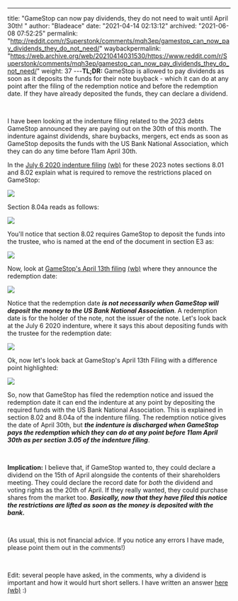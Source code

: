 ---
title: "GameStop can now pay dividends, they do not need to wait until April 30th! "
author: "Bladeace"
date: "2021-04-14 02:13:12"
archived: "2021-06-08 07:52:25"
permalink: "http://reddit.com/r/Superstonk/comments/mqh3ep/gamestop_can_now_pay_dividends_they_do_not_need/"
waybackpermalink: "https://web.archive.org/web/20210414031530/https://www.reddit.com/r/Superstonk/comments/mqh3ep/gamestop_can_now_pay_dividends_they_do_not_need/"
weight: 37
---**TL;DR:** GameStop is allowed to pay dividends as soon as it deposits the funds for their note buyback - which it can do at any point after the filing of the redemption notice and before the redemption date. If they have already deposited the funds, they can declare a dividend.


​


I have been looking at the indenture filing related to the 2023 debts GameStop announced they are paying out on the 30th of this month. The indenture against dividends, share buybacks, mergers, ect ends as soon as GameStop deposits the funds with the US Bank National Association, which they can do any time before 11am April 30th.


In the [July 6 2020 indenture filing](https://www.sec.gov/Archives/edgar/data/1326380/000119312520187950/d28310dex41.htm?fbclid=IwAR1xG3hO5qLQuB9Zg-EX5tt8JJ8eq9Kt3hgWb7MMrRb8BQew6_36eRQ1A-g) [(wb)](https://web.archive.org/web/20210414021619/https://www.sec.gov/Archives/edgar/data/1326380/000119312520187950/d28310dex41.htm?fbclid=IwAR1xG3hO5qLQuB9Zg-EX5tt8JJ8eq9Kt3hgWb7MMrRb8BQew6_36eRQ1A-g) for these 2023 notes sections 8.01 and 8.02 explain what is required to remove the restrictions placed on GameStop:


![](/img/gi8sxcd0j1t61.png)


Section 8.04a reads as follows:


![](/img/j3h4s5xoj1t61.png)


You'll notice that section 8.02 requires GameStop to deposit the funds into the trustee, who is named at the end of the document in section E3 as:


![](/img/3th92cgdk1t61.png)


Now, look at [GameStop's April 13th filing](https://news.gamestop.com/static-files/d8871fe4-2c5f-4566-9a43-4ba9d8504cef) [(wb)](https://web.archive.org/web/20210413204419/https://news.gamestop.com/static-files/d8871fe4-2c5f-4566-9a43-4ba9d8504cef) where they announce the redemption date:


![](/img/5db176gjm1t61.png)


Notice that the redemption date ***is not necessarily when GameStop will deposit the money to the US Bank National Association***. A redemption date is for the holder of the note, not the issuer of the note. Let's look back at the July 6 2020 indenture, where it says this about depositing funds with the trustee for the redemption date:


![](/img/kjdmm2uzn1t61.png)


Ok, now let's look back at GameStop's April 13th Filing with a difference point highlighted:


![](/img/wn0gdfk1p1t61.png)


So, now that GameStop has filed the redemption notice and issued the redemption date it can end the indenture at any point by depositing the required funds with the US Bank National Association. This is explained in section 8.02 and 8.04a of the indenture filing. The redemption notice gives the date of April 30th, but ***the indenture is discharged when GameStop pays the redemption which they can do at any point before 11am April 30th as per section 3.05 of the indenture filing***.


​


**Implication:** I believe that, if GameStop wanted to, they could declare a dividend on the 15th of April alongside the contents of their shareholders meeting. They could declare the record date for *both* the dividend and voting rights as the 20th of April. If they really wanted, they could purchase shares from the market too. ***Basically, now that they have filed this notice the restrictions are lifted as soon as the money is deposited with the bank.***


​


(As usual, this is not financial advice. If you notice any errors I have made, please point them out in the comments!)


​


Edit: several people have asked, in the comments, why a dividend is important and how it would hurt short sellers. I have written an answer [here](https://www.reddit.com/r/Superstonk/comments/mqn97y/an_explanation_of_why_a_dividend_andor_share/?utm_source=share&utm_medium=web2x&context=3) [(wb)](https://web.archive.org/web/20210414101611/https://www.reddit.com/r/Superstonk/comments/mqn97y/an_explanation_of_why_a_dividend_andor_share/) :)

